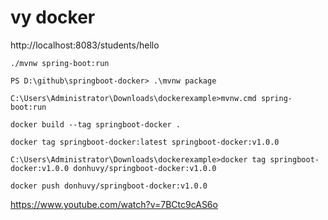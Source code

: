 # vy docker

http://localhost:8083/students/hello

```
./mvnw spring-boot:run

PS D:\github\springboot-docker> .\mvnw package

C:\Users\Administrator\Downloads\dockerexample>mvnw.cmd spring-boot:run

docker build --tag springboot-docker .

docker tag springboot-docker:latest springboot-docker:v1.0.0

C:\Users\Administrator\Downloads\dockerexample>docker tag springboot-docker:v1.0.0 donhuvy/springboot-docker:v1.0.0

docker push donhuvy/springboot-docker:v1.0.0
```

https://www.youtube.com/watch?v=7BCtc9cAS6o

